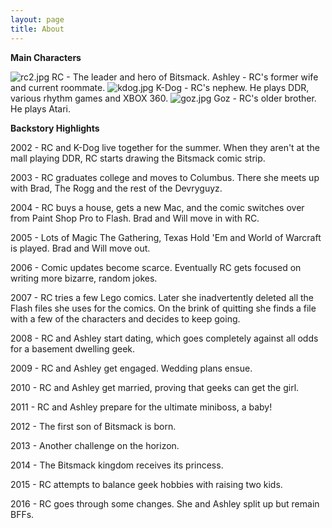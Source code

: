 ```yaml
---
layout: page
title: About
---
```

<strong>Main Characters</strong>

<img src="http://dl.bitsmack.com/uploads/2008/04/rc2.jpg" alt="rc2.jpg" /> RC - The leader and hero of Bitsmack.
<img class="alignnone size-full wp-image-1409" title="ashley" src="http://dl.bitsmack.com/uploads/2008/07/ashley.jpg" alt="" />Ashley - RC's former wife and current roommate.
<img src="http://dl.bitsmack.com/uploads/2008/04/kdog.jpg" alt="kdog.jpg" /> K-Dog - RC's nephew. He plays DDR, various rhythm games and XBOX 360.
<img src="http://dl.bitsmack.com/uploads/2008/04/goz.jpg" alt="goz.jpg" /> Goz - RC's older brother. He plays Atari.


<strong>Backstory Highlights</strong>

2002 - RC and K-Dog live together for the summer. When they aren't at the mall playing DDR, RC starts drawing the Bitsmack comic strip.

2003 - RC graduates college and moves to Columbus. There she meets up with Brad, The Rogg and the rest of the Devryguyz.

2004 - RC buys a house, gets a new Mac, and the comic switches over from Paint Shop Pro to Flash. Brad and Will move in with RC.

2005 - Lots of Magic The Gathering, Texas Hold 'Em and World of Warcraft is played. Brad and Will move out.

2006 - Comic updates become scarce. Eventually RC gets focused on writing more bizarre, random jokes.

2007 - RC tries a few Lego comics. Later she inadvertently deleted all the Flash files she uses for the comics. On the brink of quitting she finds a file with a few of the characters and decides to keep going.

2008 - RC and Ashley start dating, which goes completely against all odds for a basement dwelling geek.

2009 - RC and Ashley get engaged. Wedding plans ensue. 

2010 - RC and Ashley get married, proving that geeks can get the girl. 

2011 - RC and Ashley prepare for the ultimate miniboss, a baby!

2012 - The first son of Bitsmack is born.

2013 - Another challenge on the horizon. 

2014 - The Bitsmack kingdom receives its princess.

2015 - RC attempts to balance geek hobbies with raising two kids.

2016 - RC goes through some changes. She and Ashley split up but remain BFFs.
